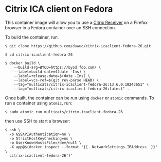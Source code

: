 # Citrix ICA client on Fedora

This container image will allow you to use a [Citrix Receiver](https://www.citrix.com/downloads/citrix-receiver/)
on a Firefox browser in a Fedora container over an SSH connection.

To build the container, run:

```
$ git clone https://github.com/dawud/citrix-icaclient-fedora-26.git

$ cd citrix-icaclient-fedora-26

$ docker build \
    --build-arg=BYOD=https://byod.foo.com/ \
    --label=build-date=$(date -Ins) \
    --label=release-date=$(date -Ins) \
    --label=vcs-ref=$(git rev-parse HEAD) \
    --tag="multicats/citrix-icaclient-fedora-26:13.6.0.10243651" \
    --tag="multicats/citrix-icaclient-fedora-26:latest" .
```

Once built, the container can be run using `docker` or `atomic` commands.
To run a container using `atomic`, run:

```
$ sudo atomic run multicats/citrix-icaclient-fedora-26
```

then use SSH to start a browser:

```
$ ssh \
  -o GSSAPIAuthentication=no \
  -o StrictHostKeyChecking=no \
  -o UserKnownHostsFile=/dev/null \
  -X app@$(docker inspect --format '{{ .NetworkSettings.IPAddress  }}' \
  citrix-icaclient-fedora-26')'
```
